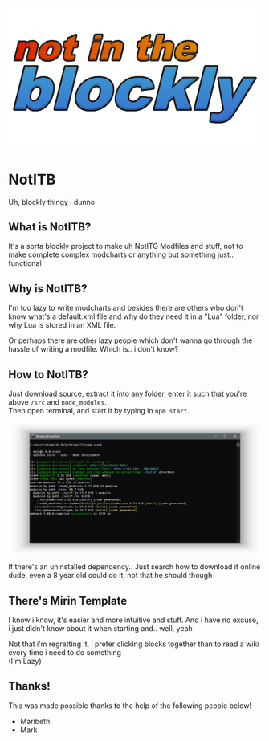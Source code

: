 ![NotInTheBlockly](./NotITB.png)

# NotITB

Uh, blockly thingy i dunno

## What is NotITB?

It's a sorta blockly project to make uh NotITG Modfiles and stuff, not to make complete complex modcharts or anything but something just.. functional

## Why is NotITB?

I'm too lazy to write modcharts and besides there are others who don't know what's a default.xml file and why do they need it in a "Lua" folder, nor why Lua is stored in an XML file.

Or perhaps there are other lazy people which don't wanna go through the hassle of writing a modfile. Which is.. i don't know?

## How to NotITB?

Just download source, extract it into any folder, enter it such that you're above `/src` and `node_modules`.  
Then open terminal, and start it by typing in `npm start`.

![Command Prompt showind the command "npm start" being executed](./CommandPromptLol.png)

If there's an uninstalled dependency.. Just search how to download it online dude, even a 8 year old could do it, not that he should though

## There's Mirin Template

I know i know, it's easier and more intuitive and stuff. And i have no excuse, i just didn't know about it when starting and.. well, yeah

Not that i'm regretting it, i prefer clicking blocks together than to read a wiki every time i need to do something  
(I'm Lazy)

## Thanks!

This was made possible thanks to the help of the following people below!

- Maribeth
- Mark
